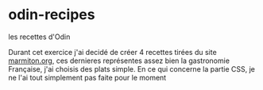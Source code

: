 # odin-recipes

les recettes d'Odin

Durant cet exercice j'ai decidé de créer 4 recettes tirées du site [marmiton.org](https://www.marmiton.org/), ces dernieres représentes assez bien
la gastronomie Française, j'ai choisis des plats simple.
En ce qui concerne la partie CSS, je ne l'ai tout simplement pas faite pour le moment

